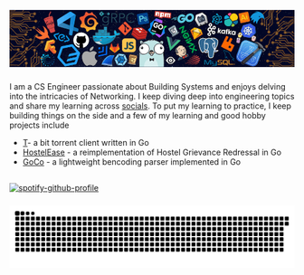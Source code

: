 ![alt README header](https://github.com/adityjoshi/adityjoshi/blob/main/header.png)

###

I am a CS Engineer passionate about Building Systems and enjoys delving into the intricacies of Networking. I keep diving deep into engineering topics and share my learning across [socials](https://www.linkedin.com/in/adityjoshi/). To put my learning to practice, I keep building things on the side and a few of my learning and  good hobby projects include

-   [T](https://github.com/adityjoshi/t)- a bit torrent client written in Go
-   [HostelEase](https://github.com/adityjoshi/back-go) - a reimplementation of Hostel Grievance Redressal in Go
-   [GoCo](https://github.com/adityjoshi/goco) - a lightweight bencoding parser implemented in Go



###

<h2 align="left"></h2>

###

<p align="left"></p>


###
[![spotify-github-profile](https://spotify-github-profile.vercel.app/api/view?uid=31cipawfqm2df6cuvrlyobxuoh3a&cover_image=true&theme=novatorem&show_offline=false&background_color=121212&interchange=true&bar_color=53b14f&bar_color_cover=false)](https://spotify-github-profile.vercel.app/api/view?uid=31cipawfqm2df6cuvrlyobxuoh3a&redirect=true)
  
###

<img src="https://raw.githubusercontent.com/adityjoshi/adityjoshi/output/snake.svg" alt="Snake animation" />





